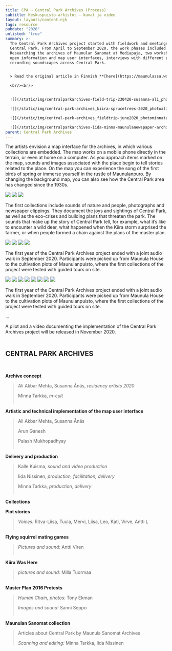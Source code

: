```yaml
---
title: CPA ~ Central Park Archives (Process)
subtitle: Keskuspuisto-arkistot – kuvat ja video
layout: layouts/content.njk
tags: resource
pubdate: "2020"
unlisted: "true"
summary: >-
  The Central Park Archives project started with fieldwork and meetings in
  Central Park. From April to September 2020, the work phases included e.g.
  Researching the archives of Maunulan Sanomat at Mediapaja, two workshops on
  open information and map user interfaces, interviews with different people and
  recording soundscapes across Central Park.


  > Read the original article in Finnish **[here](https://maunulassa.wordpress.com/portfolio/keskuspuisto-arkistot-kuvat-ja-video/)**

  <br/><br/>


  ![](/static/img/centralparkarchives-field-trip-230420-susanna-ali_photominnatarkka-crop.jpg)

  ![](/static/img/central-park-archives_kiira-sprucetrees-2020_photoaliakbarmehta.jpg)

  ![](/static/img/central-park-archives_fieldtrip-june2020_photominnatarkka.jpg)

  ![](/static/img/centralparkarchives-iida-minna-maunulanewspaper-archives_photominnatarkka.jpg)
parent: Central Park Archives
---
```

The artists envision a map interface for the archives, in which various collections are embedded. The map works on a mobile phone directly in the terrain, or even at home on a computer. As you approach items marked on the map, sounds and images associated with the place begin to tell stories related to the place. On the map you can experience the song of the first birds of spring or immerse yourself in the rustle of Maunulanpuro. By changing the background map, you can also see how the Central Park area has changed since the 1930s.

![](/static/img/keskuspuistoarkistot-pilotti-kayttoliittyma.png)
![](/static/img/keskuspuistoarkistot-kartta-ilmakuva-1988_1200px.png)
![](/static/img/keskuspuistoarkistot-kartta-ilmakuva-1976_1200px.png)

The first collections include sounds of nature and people, photographs and newspaper clippings. They document the joys and sightings of Central Park, as well as the eco-crises and building plans that threaten the park. The sounds that make up the story of Central Park tell, for example, what it’s like to encounter a wild deer, what happened when the Kiira storm surprised the farmer, or when people formed a chain against the plans of the master plan.

![](/static/img/flying-squirrel-11-photo-by-antti-viren.jpg)
![](/static/img/two-flying-squirrels-02-photo-by-antti-viren.jpg)
![](/static/img/masa_syys-1992_vehreacc88-vanhus1.jpg)
![](/static/img/central-general-plan-2050-demonstration-banner-2016_phototonyekman.jpg)

The first year of the Central Park Archives project ended with a joint audio walk in September 2020. Participants were picked up from Maunula House to the cultivation plots of Maunulanpuisto, where the first collections of the project were tested with guided tours on site.

![](/static/img/central-park-archives-sound-walk-bus_photojaimeculebro.jpg)
![](/static/img/central-park-archives-sound-walk-forest-path_photojaimeculebro.jpg)
![](/static/img/central-park-archives-sound-walk-parking_photojaimeculebro.jpg)
![](/static/img/central-park-archives-sound-walk-susanna_photojaimeculebro.jpg)
![](/static/img/central-park-archives-sound-walk-stream-bridge_photojaimeculebro.jpg)
![](/static/img/central-park-archives-sound-walk-allotment_photojaimeculebro.jpg)
![](/static/img/central-park-archives-sound-walk-iida_photojaimeculebro.jpg)
![](/static/img/central-park-archives-sound-walk-sunflowers_photojaimeculebro.jpg)

The first year of the Central Park Archives project ended with a joint audio walk in September 2020. Participants were picked up from Maunula House to the cultivation plots of Maunulanpuisto, where the first collections of the project were tested with guided tours on site.

...

A pilot and a video documenting the implementation of the Central Park Archives project will be released in November 2020.
<br/><br/>


## **CENTRAL PARK ARCHIVES**
<br/>

**Archive concept**

> Ali Akbar Mehta, Susanna Ånäs, *residency artists 2020*
>
> Minna Tarkka, *m-cult*
> <br/><br/>

**Artistic and technical implementation of the map user interface**

> Ali Akbar Mehta, Susanna Ånäs
>
> Arun Ganesh
>
> Palash Mukhopadhyay
> <br/><br/>

**Delivery and production**

> Kalle Kuisma, *sound and video production*
>
> Iida Nissinen, *production, facilitation, delivery*
>
> Minna Tarkka, *production, delivery*
> <br/><br/>

**Collections**

**Plot stories**

> *Voices:* Ritva-Liisa, Tuula, Mervi, Liisa, Leo, Kati, Virve, Antti L
> <br/><br/>

**Flying squirrel mating games**

> *Pictures and sound:* Antti Viren
> <br/><br/>

**Kiira Was Here**

> *pictures and sound:* Milla Tuormaa
> <br/><br/>

**Master Plan 2016 Protests**

> *Human Chain, photos:* Tony Ekman
>
> *Images and sound:* Sanni Seppo
> <br/><br/>

**Maunulan Sanomat collection**

> Articles about Central Park by Maunula Sanomat Archives
>
> *Scanning and editing:* Minna Tarkka, Iida Nissinen